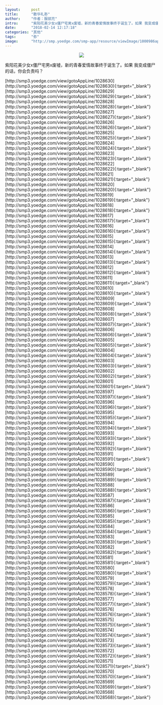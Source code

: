 ```yaml
---
layout:     post
title:      "散华礼弥"
author:     "作者：服部充"
intro:      "紫阳花美少女x僵尸宅男x废墟，新的青春爱情故事终于诞生了。如果 我变成僵尸的话，你会负责吗？"
date:       "2018-02-14 12:17:18"
categories: "其他"
tags:       "弥"
image:      "http://smp.yoedge.com/smp-app/resource/viewImage/1000986appline.png"
---
```

<div style="text-align: center">
<p><img src="http://smp.yoedge.com/smp-app/resource/viewImage/1000986appline.png"/></p>
</div>
<p class="post-meta">
<span>紫阳花美少女x僵尸宅男x废墟，新的青春爱情故事终于诞生了。如果 我变成僵尸的话，你会负责吗？</span>
</p>
[http://smp3.yoedge.com/view/gotoAppLine/1028630](http://smp3.yoedge.com/view/gotoAppLine/1028630){:target="_blank"}
[http://smp3.yoedge.com/view/gotoAppLine/1028629](http://smp3.yoedge.com/view/gotoAppLine/1028629){:target="_blank"}
[http://smp3.yoedge.com/view/gotoAppLine/1028628](http://smp3.yoedge.com/view/gotoAppLine/1028628){:target="_blank"}
[http://smp3.yoedge.com/view/gotoAppLine/1028627](http://smp3.yoedge.com/view/gotoAppLine/1028627){:target="_blank"}
[http://smp3.yoedge.com/view/gotoAppLine/1028626](http://smp3.yoedge.com/view/gotoAppLine/1028626){:target="_blank"}
[http://smp3.yoedge.com/view/gotoAppLine/1028625](http://smp3.yoedge.com/view/gotoAppLine/1028625){:target="_blank"}
[http://smp3.yoedge.com/view/gotoAppLine/1028624](http://smp3.yoedge.com/view/gotoAppLine/1028624){:target="_blank"}
[http://smp3.yoedge.com/view/gotoAppLine/1028623](http://smp3.yoedge.com/view/gotoAppLine/1028623){:target="_blank"}
[http://smp3.yoedge.com/view/gotoAppLine/1028622](http://smp3.yoedge.com/view/gotoAppLine/1028622){:target="_blank"}
[http://smp3.yoedge.com/view/gotoAppLine/1028621](http://smp3.yoedge.com/view/gotoAppLine/1028621){:target="_blank"}
[http://smp3.yoedge.com/view/gotoAppLine/1028620](http://smp3.yoedge.com/view/gotoAppLine/1028620){:target="_blank"}
[http://smp3.yoedge.com/view/gotoAppLine/1028619](http://smp3.yoedge.com/view/gotoAppLine/1028619){:target="_blank"}
[http://smp3.yoedge.com/view/gotoAppLine/1028618](http://smp3.yoedge.com/view/gotoAppLine/1028618){:target="_blank"}
[http://smp3.yoedge.com/view/gotoAppLine/1028617](http://smp3.yoedge.com/view/gotoAppLine/1028617){:target="_blank"}
[http://smp3.yoedge.com/view/gotoAppLine/1028616](http://smp3.yoedge.com/view/gotoAppLine/1028616){:target="_blank"}
[http://smp3.yoedge.com/view/gotoAppLine/1028615](http://smp3.yoedge.com/view/gotoAppLine/1028615){:target="_blank"}
[http://smp3.yoedge.com/view/gotoAppLine/1028614](http://smp3.yoedge.com/view/gotoAppLine/1028614){:target="_blank"}
[http://smp3.yoedge.com/view/gotoAppLine/1028613](http://smp3.yoedge.com/view/gotoAppLine/1028613){:target="_blank"}
[http://smp3.yoedge.com/view/gotoAppLine/1028612](http://smp3.yoedge.com/view/gotoAppLine/1028612){:target="_blank"}
[http://smp3.yoedge.com/view/gotoAppLine/1028611](http://smp3.yoedge.com/view/gotoAppLine/1028611){:target="_blank"}
[http://smp3.yoedge.com/view/gotoAppLine/1028610](http://smp3.yoedge.com/view/gotoAppLine/1028610){:target="_blank"}
[http://smp3.yoedge.com/view/gotoAppLine/1028609](http://smp3.yoedge.com/view/gotoAppLine/1028609){:target="_blank"}
[http://smp3.yoedge.com/view/gotoAppLine/1028608](http://smp3.yoedge.com/view/gotoAppLine/1028608){:target="_blank"}
[http://smp3.yoedge.com/view/gotoAppLine/1028607](http://smp3.yoedge.com/view/gotoAppLine/1028607){:target="_blank"}
[http://smp3.yoedge.com/view/gotoAppLine/1028606](http://smp3.yoedge.com/view/gotoAppLine/1028606){:target="_blank"}
[http://smp3.yoedge.com/view/gotoAppLine/1028605](http://smp3.yoedge.com/view/gotoAppLine/1028605){:target="_blank"}
[http://smp3.yoedge.com/view/gotoAppLine/1028604](http://smp3.yoedge.com/view/gotoAppLine/1028604){:target="_blank"}
[http://smp3.yoedge.com/view/gotoAppLine/1028603](http://smp3.yoedge.com/view/gotoAppLine/1028603){:target="_blank"}
[http://smp3.yoedge.com/view/gotoAppLine/1028602](http://smp3.yoedge.com/view/gotoAppLine/1028602){:target="_blank"}
[http://smp3.yoedge.com/view/gotoAppLine/1028601](http://smp3.yoedge.com/view/gotoAppLine/1028601){:target="_blank"}
[http://smp3.yoedge.com/view/gotoAppLine/1028597](http://smp3.yoedge.com/view/gotoAppLine/1028597){:target="_blank"}
[http://smp3.yoedge.com/view/gotoAppLine/1028596](http://smp3.yoedge.com/view/gotoAppLine/1028596){:target="_blank"}
[http://smp3.yoedge.com/view/gotoAppLine/1028595](http://smp3.yoedge.com/view/gotoAppLine/1028595){:target="_blank"}
[http://smp3.yoedge.com/view/gotoAppLine/1028594](http://smp3.yoedge.com/view/gotoAppLine/1028594){:target="_blank"}
[http://smp3.yoedge.com/view/gotoAppLine/1028593](http://smp3.yoedge.com/view/gotoAppLine/1028593){:target="_blank"}
[http://smp3.yoedge.com/view/gotoAppLine/1028592](http://smp3.yoedge.com/view/gotoAppLine/1028592){:target="_blank"}
[http://smp3.yoedge.com/view/gotoAppLine/1028591](http://smp3.yoedge.com/view/gotoAppLine/1028591){:target="_blank"}
[http://smp3.yoedge.com/view/gotoAppLine/1028590](http://smp3.yoedge.com/view/gotoAppLine/1028590){:target="_blank"}
[http://smp3.yoedge.com/view/gotoAppLine/1028589](http://smp3.yoedge.com/view/gotoAppLine/1028589){:target="_blank"}
[http://smp3.yoedge.com/view/gotoAppLine/1028588](http://smp3.yoedge.com/view/gotoAppLine/1028588){:target="_blank"}
[http://smp3.yoedge.com/view/gotoAppLine/1028587](http://smp3.yoedge.com/view/gotoAppLine/1028587){:target="_blank"}
[http://smp3.yoedge.com/view/gotoAppLine/1028586](http://smp3.yoedge.com/view/gotoAppLine/1028586){:target="_blank"}
[http://smp3.yoedge.com/view/gotoAppLine/1028585](http://smp3.yoedge.com/view/gotoAppLine/1028585){:target="_blank"}
[http://smp3.yoedge.com/view/gotoAppLine/1028584](http://smp3.yoedge.com/view/gotoAppLine/1028584){:target="_blank"}
[http://smp3.yoedge.com/view/gotoAppLine/1028583](http://smp3.yoedge.com/view/gotoAppLine/1028583){:target="_blank"}
[http://smp3.yoedge.com/view/gotoAppLine/1028582](http://smp3.yoedge.com/view/gotoAppLine/1028582){:target="_blank"}
[http://smp3.yoedge.com/view/gotoAppLine/1028581](http://smp3.yoedge.com/view/gotoAppLine/1028581){:target="_blank"}
[http://smp3.yoedge.com/view/gotoAppLine/1028580](http://smp3.yoedge.com/view/gotoAppLine/1028580){:target="_blank"}
[http://smp3.yoedge.com/view/gotoAppLine/1028579](http://smp3.yoedge.com/view/gotoAppLine/1028579){:target="_blank"}
[http://smp3.yoedge.com/view/gotoAppLine/1028578](http://smp3.yoedge.com/view/gotoAppLine/1028578){:target="_blank"}
[http://smp3.yoedge.com/view/gotoAppLine/1028577](http://smp3.yoedge.com/view/gotoAppLine/1028577){:target="_blank"}
[http://smp3.yoedge.com/view/gotoAppLine/1028576](http://smp3.yoedge.com/view/gotoAppLine/1028576){:target="_blank"}
[http://smp3.yoedge.com/view/gotoAppLine/1028575](http://smp3.yoedge.com/view/gotoAppLine/1028575){:target="_blank"}
[http://smp3.yoedge.com/view/gotoAppLine/1028574](http://smp3.yoedge.com/view/gotoAppLine/1028574){:target="_blank"}
[http://smp3.yoedge.com/view/gotoAppLine/1028573](http://smp3.yoedge.com/view/gotoAppLine/1028573){:target="_blank"}
[http://smp3.yoedge.com/view/gotoAppLine/1028572](http://smp3.yoedge.com/view/gotoAppLine/1028572){:target="_blank"}
[http://smp3.yoedge.com/view/gotoAppLine/1028571](http://smp3.yoedge.com/view/gotoAppLine/1028571){:target="_blank"}
[http://smp3.yoedge.com/view/gotoAppLine/1028570](http://smp3.yoedge.com/view/gotoAppLine/1028570){:target="_blank"}
[http://smp3.yoedge.com/view/gotoAppLine/1028569](http://smp3.yoedge.com/view/gotoAppLine/1028569){:target="_blank"}
[http://smp3.yoedge.com/view/gotoAppLine/1028568](http://smp3.yoedge.com/view/gotoAppLine/1028568){:target="_blank"}


